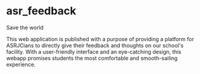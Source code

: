# asr_feedback
Save the world

This web application is published with a purpose of providing a platform for ASRJCians to directly give their feedback and thoughts on our school's facility. 
With a user-friendly interface and an eye-catching design, this webapp promises students the most comfortable and smooth-sailing experience.
